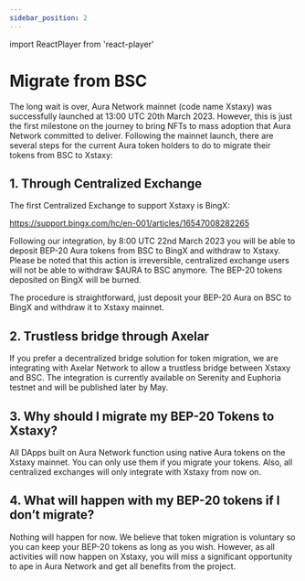 ```yaml
---
sidebar_position: 2
---
```

import ReactPlayer from 'react-player'

# Migrate from BSC
The long wait is over, Aura Network mainnet (code name Xstaxy) was successfully launched at 13:00 UTC 20th March 2023. However, this is just the first milestone on the journey to bring NFTs to mass adoption that Aura Network committed to deliver.
Following the mainnet launch, there are several steps for the current Aura token holders to do to migrate their tokens from BSC to Xstaxy:

## 1. Through Centralized Exchange
The first Centralized Exchange to support Xstaxy is BingX:

https://support.bingx.com/hc/en-001/articles/16547008282265

Following our integration, by 8:00 UTC 22nd March 2023 you will be able to deposit BEP-20 Aura tokens from BSC to BingX and withdraw to Xstaxy. Please be noted that this action is irreversible, centralized exchange users will not be able to withdraw $AURA to BSC anymore. The BEP-20 tokens deposited on BingX will be burned.

The procedure is straightforward, just deposit your BEP-20 Aura on BSC to BingX and withdraw it to Xstaxy mainnet.

## 2. Trustless bridge through Axelar
If you prefer a decentralized bridge solution for token migration, we are integrating with Axelar Network to allow a trustless bridge between Xstaxy and BSC. The integration is currently available on Serenity and Euphoria testnet and will be published later by May.

## 3. Why should I migrate my BEP-20 Tokens to Xstaxy?
All DApps built on Aura Network function using native Aura tokens on the Xstaxy mainnet. You can only use them if you migrate your tokens. Also, all centralized exchanges will only integrate with Xstaxy from now on.

## 4. What will happen with my BEP-20 tokens if I don’t migrate?
Nothing will happen for now. We believe that token migration is voluntary so you can keep your BEP-20 tokens as long as you wish. However, as all activities will now happen on Xstaxy, you will miss a significant opportunity to ape in Aura Network and get all benefits from the project.
